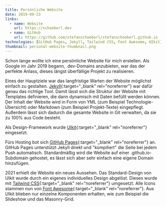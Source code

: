 ```yaml
---
title: Persönliche Website
date: 2019-09-23
links:
  - name: Website
    url: https://schoeberl.dev
  - name: GitHub
    url: https://github.com/stefanschoeberl/stefanschoeberl.github.io
technologies: [GitHub Pages, Jekyll, Tailwind CSS, Font Awesome, UIkit]
thumbnail: personal-website-thumbnail.png
---
```

Schon lange wollte ich eine persönliche Website für mich erstellen.
Als Google im Jahr 2019 begann, .dev-Domains anzubieten, war das der perfekte Anlass, dieses längst überfällige Projekt zu realisieren.

Eines der Hauptziele war das langfristige Warten der Website möglichst einfach zu gestalten.
[Jekyll](https://jekyllrb.com){:target="_blank" rel="noreferrer"} war dafür genau das richtige Tool.
Damit lässt sich die Struktur der Website mit Templates definieren, die dann dynamisch mit Daten befüllt werden können.
Der Inhalt der Website wird in Form von YML (zum Beispiel Technologie-Übersicht) oder Markdown (zum Beispiel Projekt-Texte) eingepflegt.
Außerdem lässt sich dadurch die gesamte Website in Git verwalten, da sie zu 100% aus Code besteht.

Als Design-Framework wurde [UIkit](https://getuikit.com){:target="_blank" rel="noreferrer"} eingesetzt.

Fürs Hosting bot sich [GitHub Pages](https://pages.github.com){:target="_blank" rel="noreferrer"} an. GitHub Pages unterstützt Jekyll direkt und "kompiliert" die Seite bei jedem Push automatisch.
Standardmäßig wird die Website auf einer .github.io-Subdomain gehostet, es lässt sich aber sehr einfach eine eigene Domain hinzufügen.

2021 erhielt die Website ein neues Aussehen.
Das Standard-Design von UIkit wurde durch ein eigenes individuelles Design abgelöst.
Dieses wurde mit [Tailwind CSS](https://tailwindcss.com){:target="_blank" rel="noreferrer"} umgesetzt.
Alle Icons stammen nun von [Font Awesome](https://fontawesome.com){:target="_blank" rel="noreferrer"}.
Aus UIkit blieben nur einzelne Komponenten erhalten, wie zum Beispiel die Slideshow und das Masonry-Grid.
